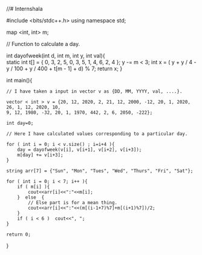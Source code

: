 //# Internshala

#include <bits/stdc++.h> 
using namespace std;

map <int, int> m;

// Function to calculate a day.

int dayofweek(int d, int m, int y, int val){  
    static int t[] = { 0, 3, 2, 5, 0, 3, 5, 1, 4, 6, 2, 4 };
    y -= m < 3;
    int x = ( y + y / 4 - y / 100 +  y / 400 + t[m - 1] + d) % 7;
    return x;
}

int main(){

    // I have taken a input in vector v as {DD, MM, YYYY, val, ....}.
    
    vector < int > v = {20, 12, 2020, 2, 21, 12, 2000, -12, 20, 1, 2020, 26, 1, 12, 2020, 10,
    9, 12, 1980, -32, 20, 1, 1970, 442, 2, 6, 2050, -222};
    
    int day=0;
    
    // Here I have calculated values corresponding to a particular day.
    
    for ( int i = 0; i < v.size() ; i=i+4 ){
        day = dayofweek(v[i], v[i+1], v[i+2], v[i+3]);
        m[day] += v[i+3];
    }
    
    string arr[7] = {"Sun", "Mon", "Tues", "Wed", "Thurs", "Fri", "Sat"};
    
    for ( int i = 0; i < 7; i++ ){
        if ( m[i] ){
            cout<<arr[i]<<":"<<m[i];
        }  else  {
            // Else part is for a mean thing.
            cout<<arr[i]<<":"<<(m[(i-1+7)%7]+m[(i+1)%7])/2;
        }
        if ( i < 6 )  cout<<", ";
    }

    return 0;  
}

